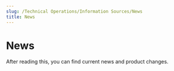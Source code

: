 ```yaml
---
slug: /Technical Operations/Information Sources/News
title: News
---
```

# News 

After reading this, you can find current news and product changes.
